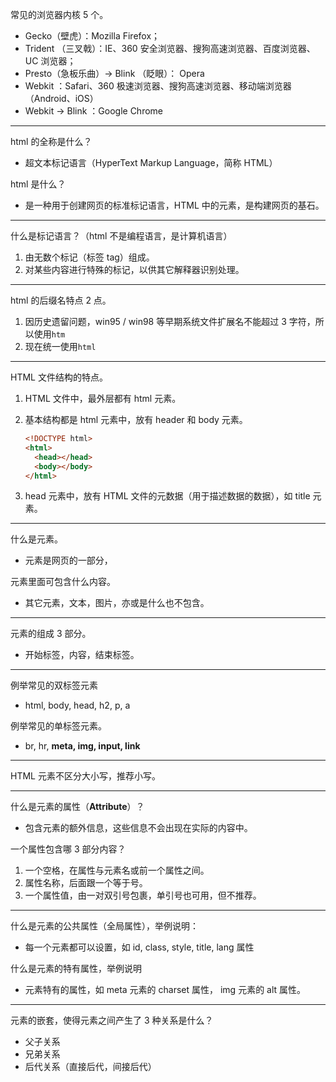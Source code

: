 常见的浏览器内核 5 个。

- Gecko（壁虎）：Mozilla Firefox；
- Trident （三叉戟）：IE、360 安全浏览器、搜狗高速浏览器、百度浏览器、UC 浏览器；
- Presto（急板乐曲）-> Blink （眨眼）： Opera
- Webkit ：Safari、360 极速浏览器、搜狗高速浏览器、移动端浏览器（Android、iOS）
- Webkit -> Blink ：Google Chrome

---

html 的全称是什么？

- 超文本标记语言（HyperText Markup Language，简称 HTML）

html 是什么？

- 是一种用于创建网页的标准标记语言，HTML 中的元素，是构建网页的基石。

---

什么是标记语言？（html 不是编程语言，是计算机语言）

1. 由无数个标记（标签 tag）组成。
2. 对某些内容进行特殊的标记，以供其它解释器识别处理。

---

html 的后缀名特点 2 点。

1. 因历史遗留问题，win95 / win98 等早期系统文件扩展名不能超过 3 字符，所以使用`htm`
2. 现在统一使用`html`

---

HTML 文件结构的特点。

1. HTML 文件中，最外层都有 html 元素。

2. 基本结构都是 html 元素中，放有 header 和 body 元素。

   ```html
   <!DOCTYPE html>
   <html>
     <head></head>
     <body></body>
   </html>
   ```

3. head 元素中，放有 HTML 文件的元数据（用于描述数据的数据），如 title 元素。

---

什么是元素。

- 元素是网页的一部分，

元素里面可包含什么内容。

- 其它元素，文本，图片，亦或是什么也不包含。

---

元素的组成 3 部分。

- 开始标签，内容，结束标签。

---

例举常见的双标签元素

- html, body, head, h2, p, a

例举常见的单标签元素。

- br, hr, **meta, img, input, link**

---

HTML 元素不区分大小写，推荐小写。

---

什么是元素的属性（**Attribute**）？

- 包含元素的额外信息，这些信息不会出现在实际的内容中。

一个属性包含哪 3 部分内容？

1. 一个空格，在属性与元素名或前一个属性之间。
2. 属性名称，后面跟一个等于号。
3. 一个属性值，由一对双引号包裹，单引号也可用，但不推荐。

---

什么是元素的公共属性（全局属性），举例说明：

- 每一个元素都可以设置，如 id, class, style, title, lang 属性

什么是元素的特有属性，举例说明

- 元素特有的属性，如 meta 元素的 charset 属性， img 元素的 alt 属性。

---

元素的嵌套，使得元素之间产生了 3 种关系是什么？

- 父子关系
- 兄弟关系
- 后代关系（直接后代，间接后代）
